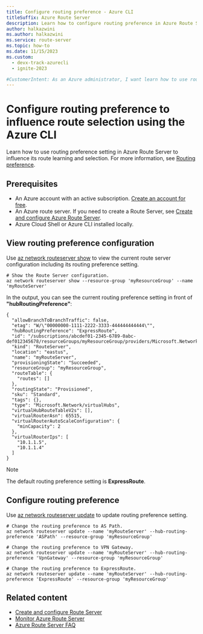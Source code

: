 ```yaml
---
title: Configure routing preference - Azure CLI
titleSuffix: Azure Route Server
description: Learn how to configure routing preference in Azure Route Server using the Azure CLI to influence its route selection.
author: halkazwini
ms.author: halkazwini
ms.service: route-server
ms.topic: how-to
ms.date: 11/15/2023
ms.custom:
  - devx-track-azurecli
  - ignite-2023

#CustomerIntent: As an Azure administrator, I want learn how to use routing preference setting so that I can influence route selection in Azure Route Server by using the Azure CLI.
---
```


# Configure routing preference to influence route selection using the Azure CLI

Learn how to use routing preference setting in Azure Route Server to influence its route learning and selection. For more information, see [Routing preference](hub-routing-preference.md).

## Prerequisites

- An Azure account with an active subscription. [Create an account for free](https://azure.microsoft.com/free/?WT.mc_id=A261C142F).
- An Azure route server. If you need to create a Route Server, see [Create and configure Azure Route Server](quickstart-configure-route-server-cli.md).
- Azure Cloud Shell or Azure CLI installed locally.

## View routing preference configuration

Use [az network routeserver show](/cli/azure/network/routeserver#az-network-routeserver-show()) to view the current route server configuration including its routing preference setting.

```azurecli-interactive
# Show the Route Server configuration.
az network routeserver show --resource-group 'myResourceGroup' --name 'myRouteServer'
```

In the output, you can see the current routing preference setting in front of **"hubRoutingPreference"**:

```output
{
  "allowBranchToBranchTraffic": false,
  "etag": "W/\"00000000-1111-2222-3333-444444444444\"",
  "hubRoutingPreference": "ExpressRoute",
  "id": "/subscriptions/abcdef01-2345-6789-0abc-def012345678/resourceGroups/myResourceGroup/providers/Microsoft.Network/virtualHubs/myRouteServer",
  "kind": "RouteServer",
  "location": "eastus",
  "name": "myRouteServer",
  "provisioningState": "Succeeded",
  "resourceGroup": "myResourceGroup",
  "routeTable": {
    "routes": []
  },
  "routingState": "Provisioned",
  "sku": "Standard",
  "tags": {},
  "type": "Microsoft.Network/virtualHubs",
  "virtualHubRouteTableV2s": [],
  "virtualRouterAsn": 65515,
  "virtualRouterAutoScaleConfiguration": {
    "minCapacity": 2
  },
  "virtualRouterIps": [
    "10.1.1.5",
    "10.1.1.4"
  ]
}
```

> [!NOTE]
> The default routing preference setting is **ExpressRoute**.

## Configure routing preference

Use [az network routeserver update](/cli/azure/network/routeserver#az-network-routeserver-update()) to update routing preference setting.

```azurecli-interactive
# Change the routing preference to AS Path.
az network routeserver update --name 'myRouteServer' --hub-routing-preference 'ASPath' --resource-group 'myResourceGroup'
```

```azurecli-interactive
# Change the routing preference to VPN Gateway.
az network routeserver update --name 'myRouteServer' --hub-routing-preference 'VpnGateway' --resource-group 'myResourceGroup'
```

```azurecli-interactive
# Change the routing preference to ExpressRoute.
az network routeserver update --name 'myRouteServer' --hub-routing-preference 'ExpressRoute' --resource-group 'myResourceGroup'
```

## Related content

- [Create and configure Route Server](quickstart-configure-route-server-cli.md)
- [Monitor Azure Route Server](monitor-route-server.md)
- [Azure Route Server FAQ](route-server-faq.md)
